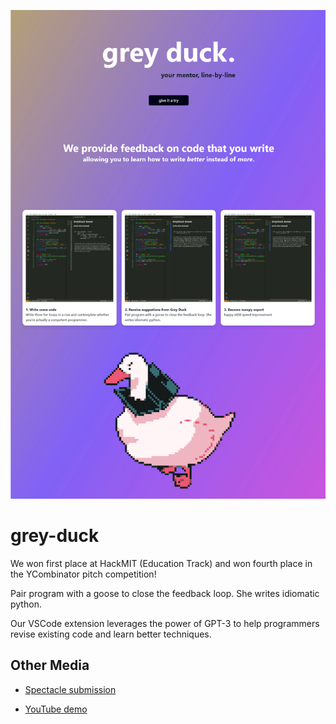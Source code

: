 ![preview](preview.png)

# grey-duck

We won first place at HackMIT (Education Track) and won fourth place in the YCombinator pitch competition!

Pair program with a goose to close the feedback loop. She writes idiomatic python.

Our VSCode extension leverages the power of GPT-3 to help programmers revise existing code and learn better techniques.


## Other Media
- [Spectacle submission](https://spectacle.hackmit.org/project/118)

- [YouTube demo](https://www.youtube.com/watch?v=EQxrE8BPt6g)
